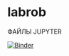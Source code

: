# labrob
ФАЙЛЫ JUPYTER


[![Binder](https://mybinder.org/badge_logo.svg)](https://mybinder.org/v2/gh/5Tango2/labrob/main?labpath=%D0%BB%D0%B0%D0%B1%E2%84%961.ipynb)
